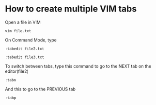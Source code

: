 # How to create multiple VIM tabs

Open a file in VIM
```console
vim file.txt
```

On Command Mode, type 
```console
:tabedit file2.txt
```
```console
:tabedit file3.txt
```

To switch between tabs, type this command to go to the NEXT tab on the editor(file2)
```console
:tabn
```

And this to go to the PREVIOUS tab
```console
:tabp
```
